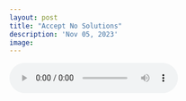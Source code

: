 ```yaml
---
layout: post
title: "Accept No Solutions"
description: 'Nov 05, 2023'
image:
---
```


<audio controls preload="metadata">
  <source src="https://docs.google.com/uc?export=open&id=1itpyK-u8SRysqcEJRdfFCWONNwa3AabW" type="audio/mp3">
Your browser does not support the audio element.
</audio>
